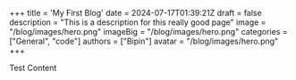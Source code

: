 +++
title = 'My First Blog'
date = 2024-07-17T01:39:21Z
draft = false
description = "This is a description for this really good page"
image = "/blog/images/hero.png"
imageBig = "/blog/images/hero.png"
categories = ["General", "code"]
authors = ["Bipin"]
avatar = "/blog/images/hero.png"
+++

Test Content
